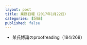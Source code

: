 ```yaml
---
layout: post
title: 業務日報（2017年1月22日）
categories: [記録]
published: false
---
```


* 某氏博論のproofreading（184/268）
